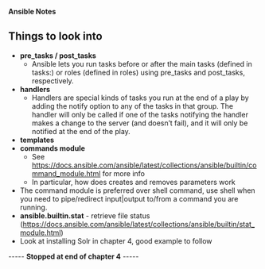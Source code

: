 **Ansible Notes**

## Things to look into
- **pre_tasks / post_tasks**
    - Ansible lets you run tasks before or after the main tasks (defined in tasks:) or roles (defined in roles) using pre_tasks and post_tasks, respectively. 
- **handlers**
    - Handlers are special kinds of tasks you run at the end of a play by adding the notify option to any of the tasks in that group. The handler will only be called if one of the tasks notifying the handler makes a change to the server (and doesn’t fail), and it will only be notified at the end of the play.
- **templates**
- **commands module**
    - See https://docs.ansible.com/ansible/latest/collections/ansible/builtin/command_module.html for more info
    - In particular, how does creates and removes parameters work
- The command module is preferred over shell command, use shell when you need to pipe/redirect input|output to/from a command you are running.
- **ansible.builtin.stat** - retrieve file status (https://docs.ansible.com/ansible/latest/collections/ansible/builtin/stat_module.html)
- Look at installing Solr in chapter 4, good example to follow

----- **Stopped at end of chapter 4** -----

